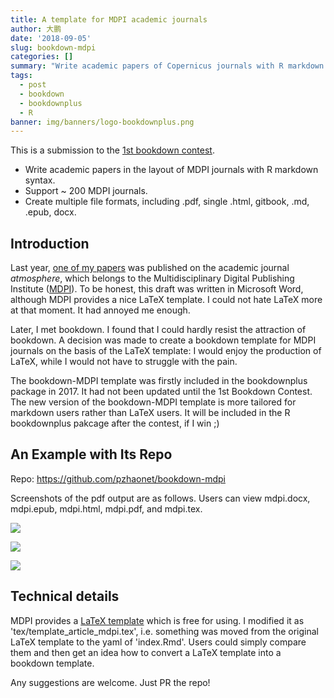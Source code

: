 ```yaml
---
title: A template for MDPI academic journals
author: 大鹏
date: '2018-09-05'
slug: bookdown-mdpi
categories: []
summary: "Write academic papers of Copernicus journals with R markdown syntax."
tags:
  - post
  - bookdown
  - bookdownplus
  - R
banner: img/banners/logo-bookdownplus.png
---
```


This is a submission to the [1st bookdown contest](https://blog.rstudio.com/2018/07/27/first-bookdown-contest/).


- Write academic papers in the layout of MDPI journals with R markdown syntax.
- Support ~ 200 MDPI journals.
- Create multiple file formats, including .pdf, single .html, gitbook, .md, .epub, docx.

<!--more-->

## Introduction

Last year, [one of my papers](http://www.mdpi.com/2073-4433/8/6/111) was published on the academic journal *atmosphere*, which belongs to  the Multidisciplinary Digital Publishing Institute ([MDPI](http://www.mdpi.com/)). To be honest, this draft was written in Microsoft Word, although MDPI provides a nice LaTeX template. I could not hate LaTeX more at that moment. It had annoyed me enough.

Later, I met bookdown. I found that I could hardly resist the attraction of bookdown. A decision was made to create a bookdown template for MDPI journals on the basis of the LaTeX template: I would enjoy the production of LaTeX, while I would not have to struggle with the pain.

The bookdown-MDPI template was firstly included in the bookdownplus package in 2017. It had not been updated until the 1st Bookdown Contest. The new version of the bookdown-MDPI template is more tailored for markdown users rather than LaTeX users. It will be included in the R bookdownplus pakcage after the contest, if I win ;)

## An Example with Its Repo

Repo: https://github.com/pzhaonet/bookdown-mdpi

Screenshots of the pdf output are as follows. Users can view mdpi.docx, mdpi.epub, mdpi.html,  mdpi.pdf, and mdpi.tex.

![](https://github.com/pzhaonet/bookdown-mdpi/raw/master/showcase/mdpi_1.png)

![](https://github.com/pzhaonet/bookdown-mdpi/raw/master/showcase/mdpi_3.png)

![](https://github.com/pzhaonet/bookdown-mdpi/raw/master/showcase/mdpi_4.png)

## Technical details

MDPI provides a [LaTeX template](http://www.mdpi.com/authors/latex) which is free for using. I modified it as 'tex/template_article_mdpi.tex', i.e. something was moved from the original LaTeX template to the yaml of 'index.Rmd'. Users could simply compare them and then get an idea how to convert a LaTeX template into a bookdown template.

Any suggestions are welcome. Just PR the repo!

